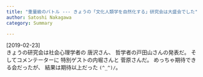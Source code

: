 ```yaml
---
title: "重量級のバトル --- きょうの「文化人類学を自然化する」研究会は大盛会でした"
author: Satoshi Nakagawa
category: Summary

---
```


[2019-02-23]  
 きょうの研究会は社会心理学者の
唐沢さん、
哲学者の戸田山さんの発表だ。
そしてコメンテーターに
特別ゲストの内堀さんと
菅原さんだ。
めっちゃ期待できる会だったが、
結果は期待以上だった `(^_^)/`。

